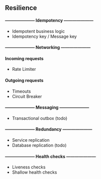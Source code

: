 ## Resilience

#### ——————— Idempotency ———————

- Idempotent business logic
- Idempotency key / Message key

#### ——————— Networking ———————

#### Incoming requests

- Rate Limiter

#### Outgoing requests

- Timeouts
- Circuit Breaker

#### ——————— Messaging ———————

- Transactional outbox (todo)

#### ——————— Redundancy ———————

- Service replication
- Database replication (todo)

#### ——————— Health checks ———————

- Liveness checks
- Shallow health checks